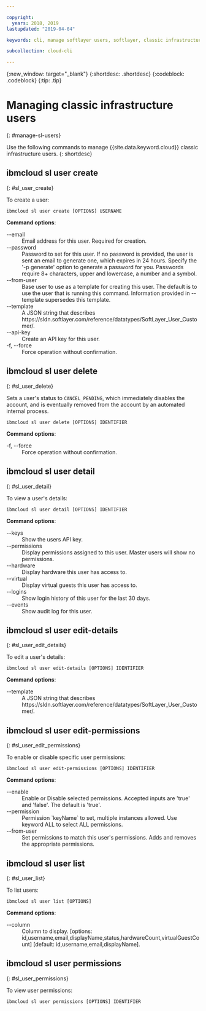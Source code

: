 ```yaml
---

copyright:
  years: 2018, 2019
lastupdated: "2019-04-04"

keywords: cli, manage softlayer users, softlayer, classic infrastructure, user management, ibmcloud sl user

subcollection: cloud-cli

---
```


{:new_window: target="_blank"}
{:shortdesc: .shortdesc}
{:codeblock: .codeblock}
{:tip: .tip}

# Managing classic infrastructure users
{: #manage-sl-users}

Use the following commands to manage {{site.data.keyword.cloud}} classic infrastructure users.
{: shortdesc}

## ibmcloud sl user create 
{: #sl_user_create} 

To create a user:
```
ibmcloud sl user create [OPTIONS] USERNAME
```

<strong>Command options</strong>:
<dl>
<dt>--email</dt>
<dd>Email address for this user. Required for creation.</dd>
<dt>--password</dt>
<dd>Password to set for this user. If no password is provided, the user is sent an email to generate one, which expires in 24 hours. Specify the '-p generate' option to generate a password for you. Passwords require 8+ characters, upper and lowercase, a number and a symbol.</dd>
<dt>--from-user</dt>
<dd>Base user to use as a template for creating this user. The default is to use the user that is running this command. Information provided in --template supersedes this template.</dd>
<dt>--template</dt>
<dd>A JSON string that describes https://sldn.softlayer.com/reference/datatypes/SoftLayer_User_Customer/.</dd>
<dt>--api-key</dt>
<dd>Create an API key for this user.</dd>
<dt>-f, --force</dt>
<dd>Force operation without confirmation.</dd>
</dl>


## ibmcloud sl user delete 
{: #sl_user_delete} 

Sets a user's status to `CANCEL_PENDING`, which immediately disables the account, and is eventually removed from the account by an automated internal process.
```
ibmcloud sl user delete [OPTIONS] IDENTIFIER
```

<strong>Command options</strong>:
<dl>
<dt>-f, --force</dt>
<dd>Force operation without confirmation.</dd>
</dl>

## ibmcloud sl user detail 
{: #sl_user_detail} 

To view a user's details:
```
ibmcloud sl user detail [OPTIONS] IDENTIFIER
```

<strong>Command options</strong>:
<dl>
<dt>--keys</dt>
<dd>Show the users API key.</dd>
<dt>--permissions</dt>
<dd>Display permissions assigned to this user. Master users will show no permissions.</dd>
<dt>--hardware</dt>
<dd>Display hardware this user has access to.</dd>
<dt>--virtual</dt>
<dd>Display virtual guests this user has access to.</dd>
<dt>--logins</dt>
<dd>Show login history of this user for the last 30 days.</dd>
<dt>--events</dt>
<dd>Show audit log for this user.</dd>
</dl>

## ibmcloud sl user edit-details 
{: #sl_user_edit_details} 

To edit a user's details:
```
ibmcloud sl user edit-details [OPTIONS] IDENTIFIER
```

<strong>Command options</strong>:
<dl>
<dt>--template</dt>
<dd>A JSON string that describes https://sldn.softlayer.com/reference/datatypes/SoftLayer_User_Customer/.</dd>
</dl>

## ibmcloud sl user edit-permissions 
{: #sl_user_edit_permissions} 

To enable or disable specific user permissions:
```
ibmcloud sl user edit-permissions [OPTIONS] IDENTIFIER
```

<strong>Command options</strong>:
<dl>
<dt>--enable</dt>
<dd>Enable or Disable selected permissions. Accepted inputs are 'true' and 'false'. The default is 'true'.</dd>
<dt>--permission</dt>
<dd>Permission `keyName` to set, multiple instances allowed. Use keyword ALL to select ALL permissions.</dd>
<dt>--from-user</dt>
<dd>Set permissions to match this user's permissions. Adds and removes the appropriate permissions.</dd>
</dl>

## ibmcloud sl user list 
{: #sl_user_list} 

To list users:
```
ibmcloud sl user list [OPTIONS]
```

<strong>Command options</strong>:
<dl>
<dt>--column</dt>
<dd>Column to display. [options: id,username,email,displayName,status,hardwareCount,virtualGuestCount]  [default: id,username,email,displayName].</dd>
</dl>

## ibmcloud sl user permissions 
{: #sl_user_permissions} 

To view user permissions:
```
ibmcloud sl user permissions [OPTIONS] IDENTIFIER
```

